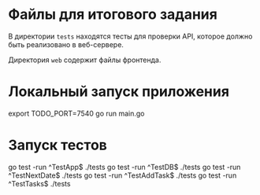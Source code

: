 # Файлы для итогового задания

В директории `tests` находятся тесты для проверки API, которое должно быть реализовано в веб-сервере.

Директория `web` содержит файлы фронтенда.

# Локальный запуск приложения
 export TODO_PORT=7540
 go run main.go

 # Запуск тестов
 go test -run ^TestApp$ ./tests
 go test -run ^TestDB$ ./tests
 go test -run ^TestNextDate$ ./tests
 go test -run ^TestAddTask$ ./tests
 go test -run ^TestTasks$ ./tests